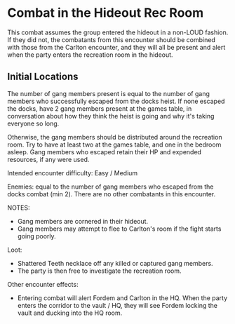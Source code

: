 # Combat in the Hideout Rec Room

This combat assumes the group entered the hideout in a non-LOUD fashion.
If they did not, the combatants from this encounter should be combined with those from the Carlton encounter, and they will all be present and alert when the party enters the recreation room in the hideout.

## Initial Locations

The number of gang members present is equal to the number of gang members who successfully escaped from the docks heist.
If none escaped the docks, have  2 gang members present at the games table, in conversation about how they think the heist is going and why it's taking everyone so long.

Otherwise, the gang members should be distributed around the recreation room.
Try to have at least two at the games table, and one in the bedroom asleep.
Gang members who escaped retain their HP and expended resources, if any were used.

Intended encounter difficulty: Easy / Medium

Enemies: equal to the number of gang members who escaped from the docks combat (min 2). There are no other combatants in this encounter.

NOTES:

- Gang members are cornered in their hideout.
- Gang members may attempt to flee to Carlton's room if the fight starts going poorly.

Loot:

- Shattered Teeth necklace off any killed or captured gang members.
- The party is then free to investigate the recreation room.

Other encounter effects:

- Entering combat will alert Fordem and Carlton in the HQ. When the party enters the corridor to the vault / HQ, they will see Fordem locking the vault and ducking into the HQ room.
